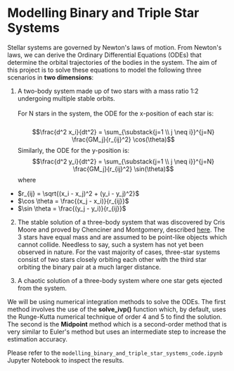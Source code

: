 # Modelling Binary and Triple Star Systems

Stellar systems are governed by Newton's laws of motion. From Newton's laws, we can derive the Ordinary Differential Equations (ODEs) that determine the orbital trajectories of the bodies in the system. The aim of this project is to solve these equations to model the following three scenarios in **two dimensions**:<br>
1. A two-body system made up of two stars with a mass ratio 1:2 undergoing multiple stable orbits. <br><br> For N stars in the system, the ODE for the x-position of each star is:<br><br> $$\frac{d^2 x_i}{dt^2} = \sum_{\substack{j=1 \\ j \neq i}}^{j=N} \frac{GM_j}{r_{ij}^2} \cos(\theta)$$ Similarly, the ODE for the y-position is: $$\frac{d^2 y_i}{dt^2} = \sum_{\substack{j=1 \\ j \neq i}}^{j=N} \frac{GM_j}{r_{ij}^2} \sin(\theta)$$ where

- $r_{ij} = \sqrt{(x_i - x_j)^2 + (y_i - y_j)^2}$
- $\cos \theta = \frac{(x_j - x_i)}{r_{ij}}$
- $\sin \theta = \frac{(y_j - y_i)}{r_{ij}}$

2. The stable solution of a three-body system that was discovered by Cris Moore and proved by Chenciner and Montgomery, described [here](https://arxiv.org/abs/math/0011268). The 3 stars have equal mass and are assumed to be point-like objects which cannot collide. Needless to say, such a system has not yet been observed in nature. For the vast majority of cases, three-star systems consist of two stars closely orbiting each other with the third star orbiting the binary pair at a much larger distance.

3. A chaotic solution of a three-body system where one star gets ejected from the system.

We will be using numerical integration methods to solve the ODEs. The first method involves the use of the **solve_ivp()** function which, by default, uses the Runge-Kutta numerical technique of order 4 and 5 to find the solution. The second is the **Midpoint** method which is a second-order method that is very similar to Euler's method but uses an intermediate step to increase the estimation accuracy.<br>

Please refer to the `modelling_binary_and_triple_star_systems_code.ipynb` Jupyter Notebook to inspect the results.
